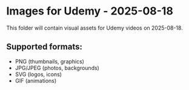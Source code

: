 # Images for Udemy - 2025-08-18

This folder will contain visual assets for Udemy videos on 2025-08-18.

## Supported formats:
- PNG (thumbnails, graphics)
- JPG/JPEG (photos, backgrounds)
- SVG (logos, icons)
- GIF (animations)
